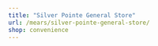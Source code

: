 ```yaml
---
title: "Silver Pointe General Store"
url: /mears/silver-pointe-general-store/
shop: convenience
---
```

